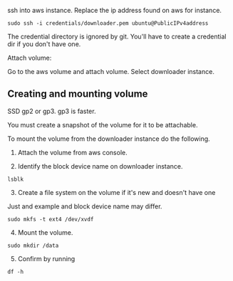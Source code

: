 ssh into aws instance. Replace the ip address found on aws for instance.

```
sudo ssh -i credentials/downloader.pem ubuntu@PublicIPv4address
```
The credential directory is ignored by git. You'll have to create a credential dir if you don't have one.

Attach volume:

Go to the aws volume and attach volume. Select downloader instance.

## Creating and mounting volume

SSD gp2 or gp3. gp3 is faster.

You must create a snapshot of the volume for it to be attachable.

To mount the volume from the downloader instance do the following.

1. Attach the volume from aws console.

2. Identify the block device name on downloader instance.

```
lsblk
```

3. Create a file system on the volume if it's new and doesn't have one

Just and example and block device name may differ.

```
sudo mkfs -t ext4 /dev/xvdf
```

4. Mount the volume.

```
sudo mkdir /data
```

5. Confirm by running

```
df -h
```